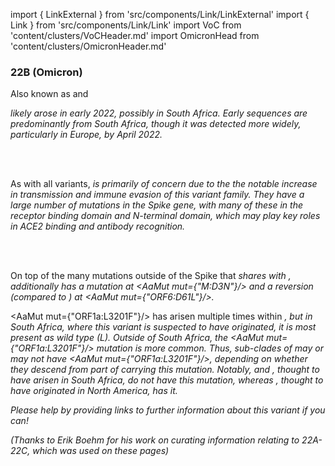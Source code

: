 import { LinkExternal } from 'src/components/Link/LinkExternal'
import { Link } from 'src/components/Link/Link'
import VoC from 'content/clusters/VoCHeader.md'
import OmicronHead from 'content/clusters/OmicronHeader.md'

<VoC/>

### 22B (Omicron)
Also known as <Lin name="BA.5" /> and <Who name="Omicron" />

<OmicronHead/>

<Var name="22B (Omicron)"/> likely arose in early 2022, possibly in South Africa. Early sequences are predominantly from South Africa, though it was detected more widely, particularly in Europe, by April 2022.

<br/><br/>

As with all <WhoBadge name="Omicron" /> variants, <Var name="22B (Omicron)" prefix=""/> is primarily of concern due to the the notable increase in transmission and immune evasion of this variant family. They have a large number of mutations in the Spike gene, with many of these in the receptor binding domain and N-terminal domain, which may play key roles in ACE2 binding and antibody recognition.
<br/><br/>

<SpikeAB/>
<br>

On top of the many mutations outside of the Spike that <Var name="22B (Omicron)" prefix=""/> shares with <Var name="21L (Omicron)" prefix=""/>, <Var name="22B (Omicron)" prefix=""/> additionally has a mutation at <AaMut mut={"M:D3N"}/> and a reversion (compared to <Var name="21L (Omicron)" prefix=""/>) at <AaMut mut={"ORF6:D61L"}/>.

<AaMut mut={"ORF1a:L3201F"}/> has arisen multiple times within <Var name="21L (Omicron)" prefix=""/>, but in South Africa, where this variant is suspected to have originated, it is most present as wild type (L). Outside of South Africa, the <AaMut mut={"ORF1a:L3201F"}/> mutation is more common. Thus, sub-clades of <Var name="21L (Omicron)" prefix=""/> may or may not have <AaMut mut={"ORF1a:L3201F"}/>, depending on whether they descend from part of <Var name="21L (Omicron)" prefix=""/> carrying this mutation. Notably, <Var name="22A (Omicron)" prefix=""/> and <Var name="22B (Omicron)" prefix=""/>, thought to have arisen in South Africa, do _not_ have this mutation, whereas <Var name="22C (Omicron)"/>, thought to have originated in North America, has it.

_Please help by providing links to further information about this variant if you can!_

_(Thanks to Erik Boehm for his work on curating information relating to 22A-22C, which was used on these pages)_